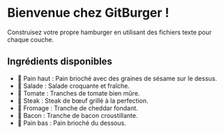 # Bienvenue chez GitBurger !

Construisez votre propre hamburger en utilisant des fichiers texte pour chaque couche.

## Ingrédients disponibles

- 🥯 Pain haut : Pain brioché avec des graines de sésame sur le dessus.
- 🥬 Salade : Salade croquante et fraîche.
- 🍅 Tomate : Tranches de tomate bien mûre.
- 🥩 Steak : Steak de bœuf grillé à la perfection.
- 🧀 Fromage : Tranche de cheddar fondant.
- 🥓 Bacon : Tranche de bacon croustillante.
- 🍞 Pain bas : Pain brioché du dessous.
